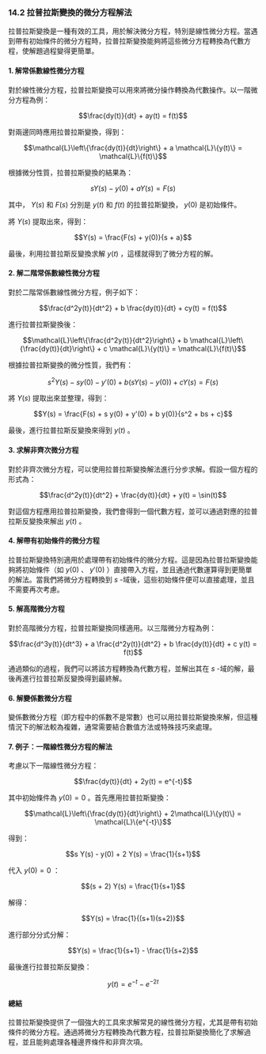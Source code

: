 ### **14.2 拉普拉斯變換的微分方程解法**

拉普拉斯變換是一種有效的工具，用於解決微分方程，特別是線性微分方程。當遇到帶有初始條件的微分方程時，拉普拉斯變換能夠將這些微分方程轉換為代數方程，使解題過程變得更簡單。

#### **1. 解常係數線性微分方程**

對於線性微分方程，拉普拉斯變換可以用來將微分操作轉換為代數操作。以一階微分方程為例：


```math
\frac{dy(t)}{dt} + ay(t) = f(t)
```


對兩邊同時應用拉普拉斯變換，得到：


```math
\mathcal{L}\left\{\frac{dy(t)}{dt}\right\} + a \mathcal{L}\{y(t)\} = \mathcal{L}\{f(t)\}
```


根據微分性質，拉普拉斯變換的結果為：


```math
sY(s) - y(0) + aY(s) = F(s)
```


其中， $`Y(s)`$  和  $`F(s)`$  分別是  $`y(t)`$  和  $`f(t)`$  的拉普拉斯變換， $`y(0)`$  是初始條件。

將  $`Y(s)`$  提取出來，得到：


```math
Y(s) = \frac{F(s) + y(0)}{s + a}
```


最後，利用拉普拉斯反變換求解  $`y(t)`$ ，這樣就得到了微分方程的解。

#### **2. 解二階常係數線性微分方程**

對於二階常係數線性微分方程，例子如下：


```math
\frac{d^2y(t)}{dt^2} + b \frac{dy(t)}{dt} + cy(t) = f(t)
```


進行拉普拉斯變換後：


```math
\mathcal{L}\left\{\frac{d^2y(t)}{dt^2}\right\} + b \mathcal{L}\left\{\frac{dy(t)}{dt}\right\} + c \mathcal{L}\{y(t)\} = \mathcal{L}\{f(t)\}
```


根據拉普拉斯變換的微分性質，我們有：


```math
s^2 Y(s) - s y(0) - y'(0) + b(s Y(s) - y(0)) + c Y(s) = F(s)
```


將  $`Y(s)`$  提取出來並整理，得到：


```math
Y(s) = \frac{F(s) + s y(0) + y'(0) + b y(0)}{s^2 + bs + c}
```


最後，進行拉普拉斯反變換來得到  $`y(t)`$ 。

#### **3. 求解非齊次微分方程**

對於非齊次微分方程，可以使用拉普拉斯變換解法進行分步求解。假設一個方程的形式為：


```math
\frac{d^2y(t)}{dt^2} + \frac{dy(t)}{dt} + y(t) = \sin(t)
```


對這個方程應用拉普拉斯變換，我們會得到一個代數方程，並可以通過對應的拉普拉斯反變換來解出  $`y(t)`$ 。

#### **4. 解帶有初始條件的微分方程**

拉普拉斯變換特別適用於處理帶有初始條件的微分方程。這是因為拉普拉斯變換能夠將初始條件（如  $`y(0)`$ 、 $`y'(0)`$ ）直接帶入方程，並且通過代數運算得到更簡單的解法。當我們將微分方程轉換到  $`s`$ -域後，這些初始條件便可以直接處理，並且不需要再次考慮。

#### **5. 解高階微分方程**

對於高階微分方程，拉普拉斯變換同樣適用。以三階微分方程為例：


```math
\frac{d^3y(t)}{dt^3} + a \frac{d^2y(t)}{dt^2} + b \frac{dy(t)}{dt} + c y(t) = f(t)
```


通過類似的過程，我們可以將該方程轉換為代數方程，並解出其在  $`s`$ -域的解，最後再進行拉普拉斯反變換得到最終解。

#### **6. 解變係數微分方程**

變係數微分方程（即方程中的係數不是常數）也可以用拉普拉斯變換來解，但這種情況下的解法較為複雜，通常需要結合數值方法或特殊技巧來處理。

#### **7. 例子：一階線性微分方程的解法**

考慮以下一階線性微分方程：


```math
\frac{dy(t)}{dt} + 2y(t) = e^{-t}
```


其中初始條件為  $`y(0) = 0`$ 。首先應用拉普拉斯變換：


```math
\mathcal{L}\left\{\frac{dy(t)}{dt}\right\} + 2\mathcal{L}\{y(t)\} = \mathcal{L}\{e^{-t}\}
```


得到：


```math
s Y(s) - y(0) + 2 Y(s) = \frac{1}{s+1}
```


代入  $`y(0) = 0`$ ：


```math
(s + 2) Y(s) = \frac{1}{s+1}
```


解得：


```math
Y(s) = \frac{1}{(s+1)(s+2)}
```


進行部分分式分解：


```math
Y(s) = \frac{1}{s+1} - \frac{1}{s+2}
```


最後進行拉普拉斯反變換：


```math
y(t) = e^{-t} - e^{-2t}
```


#### **總結**

拉普拉斯變換提供了一個強大的工具來求解常見的線性微分方程，尤其是帶有初始條件的微分方程。通過將微分方程轉換為代數方程，拉普拉斯變換簡化了求解過程，並且能夠處理各種邊界條件和非齊次項。